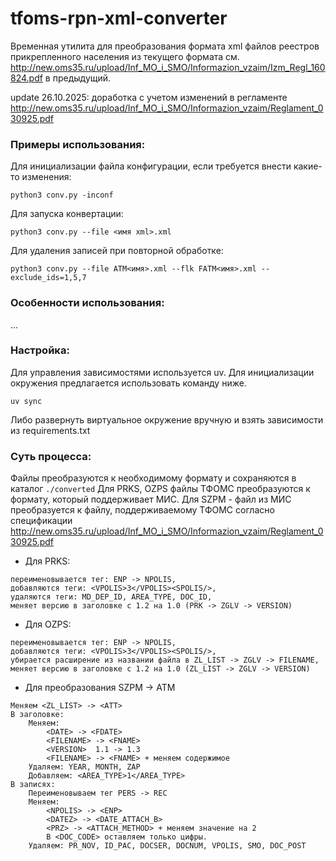 # tfoms-rpn-xml-converter

Временная утилита для преобразования формата xml файлов реестров прикрепленного населения
из текущего формата см. http://new.oms35.ru/upload/Inf_MO_i_SMO/Informazion_vzaim/Izm_Regl_160824.pdf
в предыдущий.

update 26.10.2025: доработка с учетом изменений в регламенте
http://new.oms35.ru/upload/Inf_MO_i_SMO/Informazion_vzaim/Reglament_030925.pdf

### Примеры использования:
Для инициализации файла конфигурации, если требуется внести какие-то изменения:
```
python3 conv.py -inconf
```
Для запуска конвертации:
```
python3 conv.py --file <имя xml>.xml
```
Для удаления записей при повторной обработке:
```
python3 conv.py --file ATM<имя>.xml --flk FATM<имя>.xml --exclude_ids=1,5,7
```

### Особенности использования:
...

### Настройка:
Для управления зависимоcтями используется uv. Для инициализации окружения предлагается использовать команду ниже.
```
uv sync
```
Либо развернуть виртуальное окружение вручную и взять зависимости из requirements.txt

### Суть процесса:
Файлы преобразуются к необходимому формату и сохраняются в каталог `./converted`
Для PRKS, OZPS файлы ТФОМС преобразуются к формату, который поддерживает МИС.
Для SZPM - файл из МИС преобразуется к файлу, поддерживаемому ТФОМС
согласно спецификации http://new.oms35.ru/upload/Inf_MO_i_SMO/Informazion_vzaim/Reglament_030925.pdf

* Для PRKS:
```
переименовывается тег: ENP -> NPOLIS, 
добавляются теги: <VPOLIS>3</VPOLIS><SPOLIS/>, 
удаляются теги: MD_DEP_ID, AREA_TYPE, DOC_ID, 
меняет версию в заголовке с 1.2 на 1.0 (PRK -> ZGLV -> VERSION)
```

* Для OZPS:
```
переименовывается тег: ENP -> NPOLIS, 
добавляются теги: <VPOLIS>3</VPOLIS><SPOLIS/>, 
убирается расширение из названии файла в ZL_LIST -> ZGLV -> FILENAME, 
меняет версию в заголовке с 1.2 на 1.0 (ZL_LIST -> ZGLV -> VERSION)
```

* Для преобразования SZPM -> ATM
```
Меняем <ZL_LIST> -> <ATT>
В заголовке:
    Меняем:
        <DATE> -> <FDATE>
        <FILENAME> -> <FNAME>
        <VERSION>  1.1 -> 1.3
        <FILENAME> -> <FNAME> + меняем содержимое
    Удаляем: YEAR, MONTH, ZAP
    Добавляем: <AREA_TYPE>1</AREA_TYPE>
В записях:
    Переименовываем тег PERS -> REC
    Меняем:
        <NPOLIS> -> <ENP>
        <DATEZ> -> <DATE_ATTACH_B>
        <PRZ> -> <ATTACH_METHOD> + меняем значение на 2
        В <DOC_CODE> оставляем только цифры.
    Удаляем: PR_NOV, ID_PAC, DOCSER, DOCNUM, VPOLIS, SMO, DOC_POST
```
